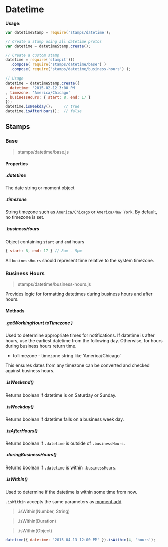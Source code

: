 # Datetime

__Usage:__

```javascript
var datetimeStamp = require('stamps/datetime');

// Create a stamp using all datetime protos
var datetime = datetimeStamp.create();

// Create a custom stamp
datetime = require('stampit')()
  .compose( require('stamps/datetime/base') )
  .compose( require('stamps/datetime/business-hours') );

// Usage
datetime = datetimeStamp.create({
  datetime: '2015-02-12 3:00 PM'
, timezone: 'America/Chicago'
, businessHours: { start: 8, end: 17 }
});
datetime.isWeekday();     // true
datetime.isAfterHours();  // false
```

## Stamps

### Base

> stamps/datetime/base.js

#### Properties

##### .datetime

The date string or moment object

##### .timezone

String timezone such as `America/Chicago` or `America/New York`. By default, no
timezone is set.

##### .businessHours

Object containing `start` and `end` hours

```javascript
{ start: 8, end: 17 } // 8am - 5pm
```

All `businessHours` should represent time relative to the system timezone.

### Business Hours

> stamps/datetime/business-hours.js

Provides logic for formatting datetimes during business hours and after
hours.

#### Methods

##### .getWorkingHour( toTimezone )

Used to determine appropriate times for notifications. If datetime is
after hours, use the earliest datetime from the following day. Otherwise,
for hours during business hours return time.

* toTimezone - timezone string like 'America/Chicago'

This ensures dates from any timezone can be converted and checked against
business hours.

##### .isWeekend()

Returns boolean if datetime is on Saturday or Sunday.

##### .isWeekday()

Returns boolean if datetime falls on a business week day.

##### .isAfterHours()

Returns boolean if `.datetime` is outside of `.businessHours`.

##### .duringBusinessHours()

Returns boolean if `.datetime` is within `.businessHours`.

##### .isWithin()

Used to determine if the datetime is within some time from now.

`.isWithin` accepts the same parameters as [moment.add](http://momentjs.com/docs/#/manipulating/add/)

>.isWithin(Number, String)

>.isWithin(Duration)

>.isWithin(Object)

```javascript
datetime({ datetime: '2015-04-13 12:00 PM' }).isWithin(4, 'hours');
```
